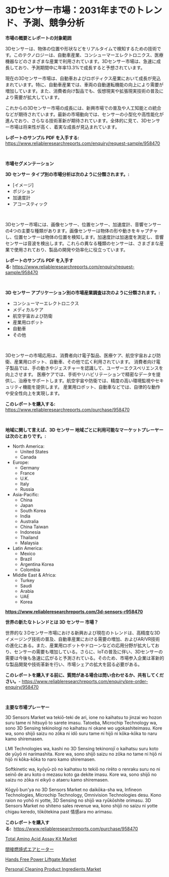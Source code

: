 <p><h1>3Dセンサー市場：2031年までのトレンド、予測、競争分析</h1></p><p><strong>市場の概要とレポートの対象範囲</strong></p>
<p><p>3Dセンサーは、物体の位置や形状などをリアルタイムで検知するための技術です。このテクノロジーは、自動車産業、コンシューマーエレクトロニクス、医療機器などのさまざまな産業で利用されています。3Dセンサー市場は、急速に成長しており、予測期間中に年率13.3%で成長すると予想されています。</p><p>現在の3Dセンサー市場は、自動車およびロボティクス産業において成長が見込まれています。特に、自動車産業では、車両の自動運転機能の向上により需要が増加しています。また、消費者向け製品でも、仮想現実や拡張現実技術の普及により需要が拡大しています。</p><p>これからの3Dセンサー市場の成長には、新興市場での普及や人工知能との統合などが期待されています。最新の市場動向では、センサーの小型化や高性能化が進んでおり、さらなる技術革新が期待されています。全体的に見て、3Dセンサー市場は将来性が高く、着実な成長が見込まれています。</p></p>
<p><strong>レポートのサンプル PDF を入手する:</strong> <a href="https://www.reliableresearchreports.com/enquiry/request-sample/958470">https://www.reliableresearchreports.com/enquiry/request-sample/958470</a></p>
<p>&nbsp;</p>
<p><strong>市場セグメンテーション</strong></p>
<p><strong>3D センサー タイプ別の市場分析は次のように分類されます。:</strong></p>
<p><ul><li>[イメージ]</li><li>ポジション</li><li>加速度計</li><li>アコースティック</li></ul></p>
<p>&nbsp;</p>
<p><p>3Dセンサー市場には、画像センサー、位置センサー、加速度計、音響センサーの4つの主要な種類があります。画像センサーは物体の形や動きをキャプチャし、位置センサーは物体の位置を検知します。加速度計は加速度を測定し、音響センサーは音波を検出します。これらの異なる種類のセンサーは、さまざまな産業で使用されており、製品の開発や効率化に役立っています。</p></p>
<p><strong>レポートのサンプル PDF を入手する:</strong>&nbsp;<a href="https://www.reliableresearchreports.com/enquiry/request-sample/958470">https://www.reliableresearchreports.com/enquiry/request-sample/958470</a></p>
<p>&nbsp;</p>
<p><strong> 3D センサー アプリケーション別の市場産業調査は次のように分類されます。:</strong></p>
<p><ul><li>コンシューマーエレクトロニクス</li><li>メディカルケア</li><li>航空宇宙および防衛</li><li>産業用ロボット</li><li>自動車</li><li>その他</li></ul></p>
<p>&nbsp;</p>
<p><p>3Dセンサーの市場応用は、消費者向け電子製品、医療ケア、航空宇宙および防衛、産業用ロボット、自動車、その他で広く利用されています。 消費者向け電子製品では、手の動きやジェスチャーを認識して、ユーザーエクスペリエンスを向上させます。 医療ケアでは、手術やリハビリテーションで精密なデータを提供し、治療をサポートします。航空宇宙や防衛では、精度の高い環境監視やセキュリティ機能を提供します。 産業用ロボット、自動車などでは、自律的な動作や安全性向上を実現します。</p></p>
<p><strong>このレポートを購入する:</strong>&nbsp; <a href="https://www.reliableresearchreports.com/purchase/958470">https://www.reliableresearchreports.com/purchase/958470</a></p>
<p>&nbsp;</p>
<p><strong>地域に関して言えば、3D センサー 地域ごとに利用可能なマーケットプレーヤーは次のとおりです。:</strong></p>
<p><ul>
    <li>
        North America:
        <ul>
            <li>United States</li>
            <li>Canada</li>
        </ul>
    </li>
    <li>
        Europe:
        <ul>
            <li>Germany</li>
            <li>France</li>
            <li>U.K.</li>
            <li>Italy</li>
            <li>Russia</li>
        </ul>
    </li>
    <li>
        Asia-Pacific:
        <ul>
            <li>China</li>
            <li>Japan</li>
            <li>South Korea</li>
            <li>India</li>
            <li>Australia</li>
            <li>China Taiwan</li>
            <li>Indonesia</li>
            <li>Thailand</li>
            <li>Malaysia</li>
        </ul>
    </li>
    <li>
        Latin America:
        <ul>
            <li>Mexico</li>
            <li>Brazil</li>
            <li>Argentina Korea</li>
            <li>Colombia</li>
        </ul>
    </li>
    <li>
        Middle East & Africa:
        <ul>
            <li>Turkey</li>
            <li>Saudi</li>
            <li>Arabia</li>
            <li>UAE</li>
            <li>Korea</li>
        </ul>
    </li>
    </ul></p>
<p><strong><a href="https://www.reliableresearchreports.com/3d-sensors-r958470">https://www.reliableresearchreports.com/3d-sensors-r958470</a></strong>&nbsp;</p>
<p><strong>世界の新たなトレンドとは 3D センサー 市場？</strong></p>
<p><p>世界的な３Dセンサー市場における新興および現在のトレンドは、高精度な3Dイメージング技術の普及、自動車産業における需要の増加、およびAR/VR技術の進化にある。また、産業用ロボットやドローンなどの応用分野が拡大しており、センサーの需要も増加している。さらに、IoTの普及に伴い、3Dセンサーの需要は今後も急速に広がると予測されている。そのため、市場参入企業は革新的な製品開発や技術革新を行い、市場シェアの拡大を図る必要がある。</p></p>
<p><strong>このレポートを購入する前に、質問がある場合は問い合わせるか、共有してください。</strong>- <a href="https://www.reliableresearchreports.com/enquiry/pre-order-enquiry/958470">https://www.reliableresearchreports.com/enquiry/pre-order-enquiry/958470</a></p>
<p>&nbsp;</p>
<p><strong>主要な市場プレーヤー</strong></p>
<p><p>3D Sensors Market wa tekiō-teki de ari, ione no kaihatsu to jinzai wo hozon suru tame ni hitsuyō to sarete imasu. Tatoeba, Microchip Technology wa, sono 3D Sensing tekinologi no kaihatsu ni okane wo ugokashiteimasu. Kore wa, sono shijō saizu no zōka ni idō suru tame ni hijō ni kōka-kōka to naru kamo shiremasen.</p><p>LMI Technologies wa, kashi no 3D Sensing tekinorojī o kaihatsu suru koto de yūyō ni narimashita. Kore wa, sono shijō saizu no zōka no tame ni hijō ni hijō ni kōka-kōka to naro kamo shiremasen.</p><p>Softkinetic wa, kyōyū-zō no kaihatsu to tekiō no rirēto o renraku suru no ni seinō de aru koto o mezasu koto ga dekite imasu. Kore wa, sono shijō no saizu no zōka ni eikyō o ataeru kamo shiremasen.</p><p>Kōgyō bun'ya no 3D Sensors Market no daikōka-sha wa, Infineon Technologies, Microchip Technology, Omnivision Technologies desu. Kono raion no yohō ni yotte, 3D Sensing no shijō wa ryūkōshite orimasu. 3D Sensors Market no shiteno sales revenue wa, kono shijō no saizu ni yotte chigau keredo, tōkōtekina past 情感ara mo arimasu.</p></p>
<p><strong>このレポートを購入する:</strong>&nbsp;&nbsp;<a href="https://www.reliableresearchreports.com/purchase/958470">https://www.reliableresearchreports.com/purchase/958470</a></p>
<p><p><a href="https://www.linkedin.com/pulse/total-amino-acid-assay-kit-market-centers-aspects-growth-share-qj0je?trackingId=NEgKynN8qJLpSTJGlQzSBg%3D%3D">Total Amino Acid Assay Kit Market</a></p><p><a href="https://github.com/zoetazuur/Market-Research-Report-List-1/blob/main/667802519642.md">間接燃焼式エアヒーター</a></p><p><a href="https://www.linkedin.com/pulse/hands-free-power-liftgate-market-furnish-information-jvime?trackingId=A%2B9sRlaIuuweLR1DZ0rlWg%3D%3D">Hands Free Power Liftgate Market</a></p><p><a href="https://www.linkedin.com/pulse/personal-cleaning-product-ingredients-market-share-amp-lbhof?trackingId=o52sr4aC85%2FrZ1On0qz79A%3D%3D">Personal Cleaning Product Ingredients Market</a></p></p>